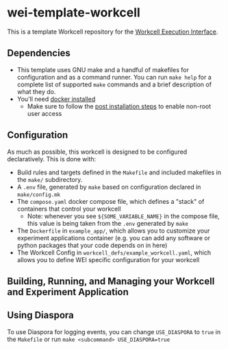# wei-template-workcell

This is a template Workcell repository for the [Workcell Execution Interface](https://github.com/AD-SDL/wei).

## Dependencies

- This template uses GNU make and a handful of makefiles for configuration and as a command runner. You can run `make help` for a complete list of supported `make` commands and a brief description of what they do.
- You'll need [docker installed](https://docs.docker.com/engine/install/)
    - Make sure to follow the [post installation steps](https://docs.docker.com/engine/install/linux-postinstall/) to enable non-root user access

## Configuration

As much as possible, this workcell is designed to be configured declaratively. This is done with:

- Build rules and targets defined in the `Makefile` and included makefiles in the `make/` subdirectory.
- A `.env` file, generated by `make` based on configuration declared in `make/config.mk`
- The `compose.yaml` docker compose file, which defines a "stack" of containers that control your workcell
    - Note: whenever you see `${SOME_VARIABLE_NAME}` in the compose file, this value is being taken from the `.env` generated by `make`
- The `Dockerfile` in `example_app/`, which allows you to customize your experiment applications container (e.g. you can add any software or python packages that your code depends on in here)
- The Workcell Config in `workcell_defs/example_workcell.yaml`, which allows you to define WEI specific configuration for your workcell

## Building, Running, and Managing your Workcell and Experiment Application



## Using Diaspora

To use Diaspora for logging events, you can change `USE_DIASPORA` to `true` in the `Makefile` or run `make <subcommand> USE_DIASPORA=true`
